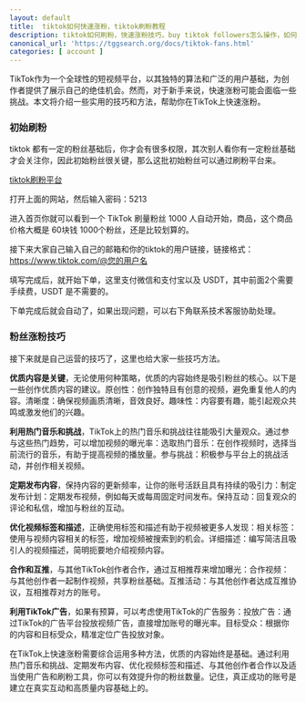 ```yaml
---
layout: default
title: 	tiktok如何快速涨粉，tiktok刷粉教程
description: tiktok如何刷粉，快速涨粉技巧，buy tiktok followers怎么操作，如何才能快速的涨到 1000粉丝，非常简单的技巧，教你1分钟快速涨粉1000。
canonical_url: 'https://tggsearch.org/docs/tiktok-fans.html'
categories: [ account ]
---
```

TikTok作为一个全球性的短视频平台，以其独特的算法和广泛的用户基础，为创作者提供了展示自己的绝佳机会。然而，对于新手来说，快速涨粉可能会面临一些挑战。本文将介绍一些实用的技巧和方法，帮助你在TikTok上快速涨粉。

### 初始刷粉
tiktok 都有一定的粉丝基础后，你才会有很多权限，其次别人看你有一定粉丝基础才会关注你，因此初始粉丝很关键，那么这批初始粉丝可以通过刷粉平台来。

[tiktok刷粉平台](./302.html?target=http://tggsearch.shop?from=10664&cid=14&mid=82) 

打开上面的网站，然后输入密码：5213

进入首页你就可以看到一个 TikTok 刷量粉丝 1000 人自动开始，商品，这个商品价格大概是 60块钱 1000个粉丝，还是比较划算的。

接下来大家自己输入自己的邮箱和你的tiktok的用户链接，链接格式：https://www.tiktok.com/@您的用户名

填写完成后，就开始下单，这里支付微信和支付宝以及 USDT，其中前面2个需要手续费，USDT 是不需要的。

下单完成后就会自动了，如果出现问题，可以右下角联系技术客服协助处理。

### 粉丝涨粉技巧
接下来就是自己运营的技巧了，这里也给大家一些技巧方法。

**优质内容是关键**，无论使用何种策略，优质的内容始终是吸引粉丝的核心。以下是一些创作优质内容的建议。原创性：创作独特且有创意的视频，避免重复他人的内容。清晰度：确保视频画质清晰，音效良好。趣味性：内容要有趣，能引起观众共鸣或激发他们的兴趣。

**利用热门音乐和挑战**，TikTok上的热门音乐和挑战往往能吸引大量观众。通过参与这些热门趋势，可以增加视频的曝光率：选取热门音乐：在创作视频时，选择当前流行的音乐，有助于提高视频的播放量。参与挑战：积极参与平台上的挑战活动，并创作相关视频。

**定期发布内容**，保持内容的更新频率，让你的账号活跃且具有持续的吸引力：制定发布计划：定期发布视频，例如每天或每周固定时间发布。保持互动：回复观众的评论和私信，增加与粉丝的互动。

**优化视频标签和描述**，正确使用标签和描述有助于视频被更多人发现：相关标签：使用与视频内容相关的标签，增加视频被搜索到的机会。详细描述：编写简洁且吸引人的视频描述，简明扼要地介绍视频内容。

**合作和互推**，与其他TikTok创作者合作，通过互相推荐来增加曝光：合作视频：与其他创作者一起制作视频，共享粉丝基础。互推活动：与其他创作者达成互推协议，互相推荐对方的账号。

**利用TikTok广告**，如果有预算，可以考虑使用TikTok的广告服务：投放广告：通过TikTok的广告平台投放视频广告，直接增加账号的曝光率。目标受众：根据你的内容和目标受众，精准定位广告投放对象。

在TikTok上快速涨粉需要综合运用多种方法，优质的内容始终是基础。通过利用热门音乐和挑战、定期发布内容、优化视频标签和描述、与其他创作者合作以及适当使用广告和刷粉工具，你可以有效提升你的粉丝数量。记住，真正成功的账号是建立在真实互动和高质量内容基础上的。